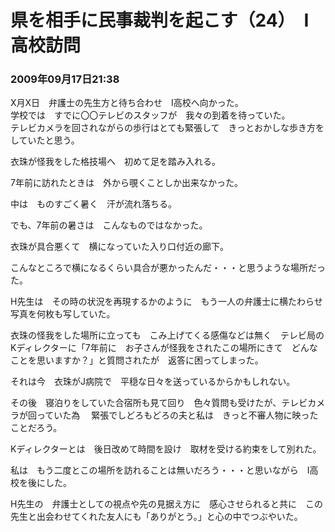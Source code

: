 # 県を相手に民事裁判を起こす（24）　I高校訪問
### 2009年09月17日21:38

X月X日　弁護士の先生方と待ち合わせ　I高校へ向かった。  
学校では　すでに〇〇テレビのスタッフが　我々の到着を待っていた。  
テレビカメラを回されながらの歩行はとても緊張して　きっとおかしな歩き方をしていたと思う。

衣珠が怪我をした格技場へ　初めて足を踏み入れる。

7年前に訪れたときは　外から覗くことしか出来なかった。

中は　ものすごく暑く　汗が流れ落ちる。

でも、7年前の暑さは　こんなものではなかった。

衣珠が具合悪くて　横になっていた入り口付近の廊下。

こんなところで横になるくらい具合が悪かったんだ・・・と思うような場所だった。

H先生は　その時の状況を再現するかのように　もう一人の弁護士に横たわらせ　写真を何枚も写していた。

衣珠の怪我をした場所に立っても　こみ上げてくる感傷などは無く　テレビ局のKディレクターに「7年前に　お子さんが怪我をされたこの場所にきて　どんなことを思いますか？」と質問されたが　返答に困ってしまった。

それは今　衣珠がJ病院で　平穏な日々を送っているからかもしれない。

その後　寝泊りをしていた合宿所も見て回り　色々質問も受けたが、テレビカメラが回っていた為　
緊張でしどろもどろの夫と私は　きっと不審人物に映ったことだろう。

Kディレクターとは　後日改めて時間を設け　取材を受ける約束をして別れた。

私は　もう二度とこの場所を訪れることは無いだろう・・・と思いながら　I高校を後にした。

H先生の　弁護士としての視点や先の見据え方に　感心させられると共に　この先生と出会わせてくれた友人にも「ありがとう。」と心の中でつぶやいた。